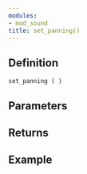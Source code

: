 ```yaml
---
modules:
- mod_sound
title: set_panning()
---
```


## Definition

    set_panning ( )

## Parameters

## Returns

## Example

```
```
